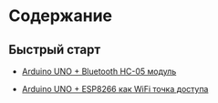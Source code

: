 # Содержание

## Быстрый старт

- [Arduino UNO + Bluetooth HC-05 модуль](/quick_start/arduino_bluetooth/ru.md)

- [Arduino UNO + ESP8266 как WiFi точка доступа](/quick_start/arduino_wifipoint/ru.md)

  

